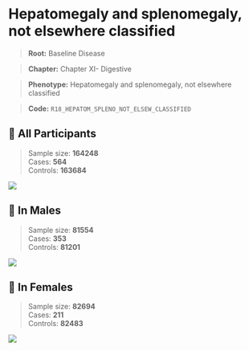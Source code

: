 # Hepatomegaly and splenomegaly, not elsewhere classified

> **Root:** Baseline Disease  

> **Chapter:** Chapter XI- Digestive  

> **Phenotype:** Hepatomegaly and splenomegaly, not elsewhere classified  

> **Code:** `R18_HEPATOM_SPLENO_NOT_ELSEW_CLASSIFIED`

## 🧪 All Participants  
> Sample size: **164248**  
> Cases: **564**  
> Controls: **163684**
<img src="/Disease/Figures/ALL/Incidence/R18_HEPATOM_SPLENO_NOT_ELSEW_CLASSIFIED.png"/>
<CsvTable src="/public/Disease/Data/ALL/Incidence/COX_R18_HEPATOM_SPLENO_NOT_ELSEW_CLASSIFIED.csv" label="🔍 View full results" />

## 👨 In Males  
> Sample size: **81554**  
> Cases: **353**  
> Controls: **81201**
<img src="/Disease/Figures/Male/Incidence/R18_HEPATOM_SPLENO_NOT_ELSEW_CLASSIFIED.png"/>
<CsvTable src="/public/Disease/Data/Male/Incidence/COX_R18_HEPATOM_SPLENO_NOT_ELSEW_CLASSIFIED.csv" label="🔍 View full results" />

## 👩 In Females  
> Sample size: **82694**  
> Cases: **211**  
> Controls: **82483**
<img src="/Disease/Figures/Female/Incidence/R18_HEPATOM_SPLENO_NOT_ELSEW_CLASSIFIED.png"/>
<CsvTable src="/public/Disease/Data/Female/Incidence/COX_R18_HEPATOM_SPLENO_NOT_ELSEW_CLASSIFIED.csv" label="🔍 View full results" />
